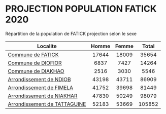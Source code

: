 # PROJECTION POPULATION FATICK 2020
	
Répartition de la population de FATICK projection selon le sexe
	
| Localite  | Homme | Femme | Total |
| --------- |:-----:|:-----:|:-----:|
| [Commune de FATICK](FATICK) | 17644 | 18009 | 35654 |
| [Commune de DIOFIOR](DIOFIOR) | 6837 | 7427 | 14264 |
| [Commune de DIAKHAO](DIAKHAO) | 2516 | 3030 | 5546 |
| [Arrondissement de NDIOB](NDIOB) | 43198 | 43711 | 86909 |
| [Arrondissement de FIMELA](FIMELA) | 41752 | 39698 | 81449 |
| [Arrondissement de NIAKHAR](NIAKHAR) | 47830 | 50249 | 98079 |
| [Arrondissement de TATTAGUINE](TATTAGUINE) | 52183 | 53669 | 105852 |
